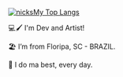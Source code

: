 [![nicksMy Top Langs](https://github-readme-stats.vercel.app/api/top-langs/?username=nicksMy&theme=dracula&layout=compact)](https://github.com/nicksMy/github-readme-stats)

:computer::paintbrush: I'm Dev and Artist!

:beach_umbrella: I’m from Floripa, SC - BRAZIL.

:maple_leaf: I do ma best, every day.
